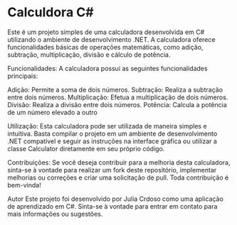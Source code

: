 # Calculdora C# 
Este é um projeto simples de uma calculadora desenvolvida em C# utilizando o ambiente de desenvolvimento .NET. A calculadora oferece funcionalidades básicas de operações matemáticas, como adição, subtração, multiplicação, divisão e cálculo de potência.

Funcionalidades:
A calculadora possui as seguintes funcionalidades principais:

Adição: Permite a soma de dois números.
Subtração: Realiza a subtração entre dois números.
Multiplicação: Efetua a multiplicação de dois números.
Divisão: Realiza a divisão entre dois números.
Potência: Calcula a potência de um número elevado a outro

Utilização:
Esta calculadora pode ser utilizada de maneira simples e intuitiva. Basta compilar o projeto em um ambiente de desenvolvimento .NET compatível e seguir as instruções na interface gráfica ou utilizar a classe Calculator diretamente em seu próprio código.

Contribuições:
Se você deseja contribuir para a melhoria desta calculadora, sinta-se à vontade para realizar um fork deste repositório, implementar melhorias ou correções e criar uma solicitação de pull. Toda contribuição é bem-vinda!

Autor
Este projeto foi desenvolvido por Julia Crdoso como uma aplicação de aprendizado em C#. Sinta-se à vontade para entrar em contato para mais informações ou sugestões.

